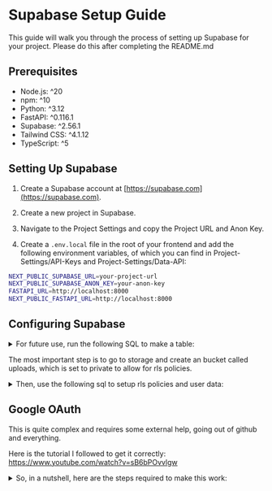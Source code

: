 # Supabase Setup Guide

This guide will walk you through the process of setting up Supabase for your project. Please do this after completing the README.md

## Prerequisites

- Node.js: ^20
- npm: ^10
- Python: ^3.12
- FastAPI: ^0.116.1
- Supabase: ^2.56.1
- Tailwind CSS: ^4.1.12
- TypeScript: ^5

## Setting Up Supabase

1. Create a Supabase account at [https://supabase.com](https://supabase.com).

2. Create a new project in Supabase.

3. Navigate to the Project Settings and copy the Project URL and Anon Key.

4. Create a `.env.local` file in the root of your frontend and add the following environment variables, of which you can find in Project-Settings/API-Keys and Project-Settings/Data-API:

```bash
NEXT_PUBLIC_SUPABASE_URL=your-project-url
NEXT_PUBLIC_SUPABASE_ANON_KEY=your-anon-key
FASTAPI_URL=http://localhost:8000
NEXT_PUBLIC_FASTAPI_URL=http://localhost:8000
```

## Configuring Supabase

<details>
<summary>For future use, run the following SQL to make a table:</summary>

```sql
CREATE TABLE countries (
id SERIAL PRIMARY KEY,
name VARCHAR(255) NOT NULL
);

INSERT INTO countries (name) VALUES
('United States'),
('Canada'),
('Mexico');
```

</details>

The most important step is to go to storage and create an bucket called uploads, which is set to private to allow for rls policies.

<details>
<summary>Then, use the following sql to setup rls policies and user data:</summary>

```sql
CREATE POLICY "Users can read their own files"
ON storage.objects
FOR SELECT
USING (
  auth.uid() = owner
  OR (bucket_id = 'uploads' AND position(auth.uid()::text in name) = 1)
);

CREATE POLICY "Users can upload files into their own folder"
ON storage.objects
FOR INSERT
WITH CHECK (
  bucket_id = 'uploads'
  AND position(auth.uid()::text in name) = 1
);

CREATE POLICY "Users can update their own files"
ON storage.objects
FOR UPDATE
USING (
  bucket_id = 'uploads' AND position(auth.uid()::text in name) = 1
)
WITH CHECK (
  bucket_id = 'uploads' AND position(auth.uid()::text in name) = 1
);

CREATE POLICY "Users can delete their own files"
ON storage.objects
FOR DELETE
USING (
  bucket_id = 'uploads' AND position(auth.uid()::text in name) = 1
);

--then we have the trigger functions:

CREATE OR REPLACE FUNCTION handle_storage_insert()
RETURNS TRIGGER AS $$
BEGIN
  IF NEW.owner IS NULL THEN
    NEW.owner := auth.uid();
  END IF;
  RETURN NEW;
END;
$$ LANGUAGE plpgsql SECURITY DEFINER;

CREATE TRIGGER on_storage_insert
BEFORE INSERT ON storage.objects
FOR EACH ROW
EXECUTE FUNCTION handle_storage_insert();
```

</details>

## Google OAuth

This is quite complex and requires some external help, going out of github and everything.

Here is the tutorial I followed to get it correctly: https://www.youtube.com/watch?v=sB6bPOvvlgw

<details>
<summary>So, in a nutshell, here are the steps required to make this work:</summary>

1.  ### Configure Google Cloud Project
1.  Go to Google Cloud Console and create a new project
1.  Configure OAuth Consent Screen
    1. In the left navigation menu, go to APIs & Services > OAuth consent screen.
    2. Select External as the user type (unless you are a Google Workspace user) and click Create.
    3. Fill in the required fields, such as "App name", "User support email", and "Developer contact information". Click Save and Continue.
    4. On the Scopes page, you can define what user data your application can access (e.g., .../auth/userinfo.email, .../auth/userinfo.profile, openid). These are often pre-selected or can be added as needed. Click Save and Continue.
    5. Add Test users if your app is still in testing.
1.  Create OAuth Credentials
    1. Go to APIs & Services > Credentials.
    2. Click + Create Credentials and select OAuth client ID.
    3. Select Web application as the Application type. Give it a name like Supabase Auth Web Client.
    4. Authorized redirect URIs: This is a critical step. You must add the callback URL provided by Supabase. This URL follows the format: https://<your-project-ref>.supabase.co/auth/v1/callback
       - Note: You can find your project reference in the Supabase dashboard settings. For local development, you might also add http://localhost:54321/auth/v1/callback
1.  Get Credentials: Click Create. A modal will display your Client ID and Client Secret. Copy these, as you will need them for Supabase
1.  ### Configure Supabase
    1. Go to Supabase Dashboard: Navigate to your project dashboard.
    2. Access Authentication Settings: In the left sidebar, click on Authentication (the shield icon).
    3. Enable Google Provider: Go to the Providers tab, find Google, and click on it.
    4. Enter Credentials:
       - Toggle Enable Sign in with Google to ON.
       - Paste the Client ID and Client Secret you obtained from the Google Cloud Console into the respective fields.
       - Callback URL: Copy the URL shown here. This is the exact URL you should have added to the Google Cloud Console in Part 1, Step 3.
    5. Save: Click Save at the bottom of the section.

</details>
